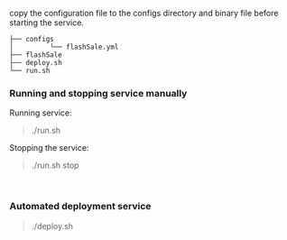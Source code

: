 
copy the configuration file to the configs directory and binary file before starting the service.

```
├── configs
│         └── flashSale.yml
├── flashSale
├── deploy.sh
└── run.sh
```

### Running and stopping service manually

Running service:

> ./run.sh

Stopping the service:

> ./run.sh stop

<br>

### Automated deployment service

> ./deploy.sh
